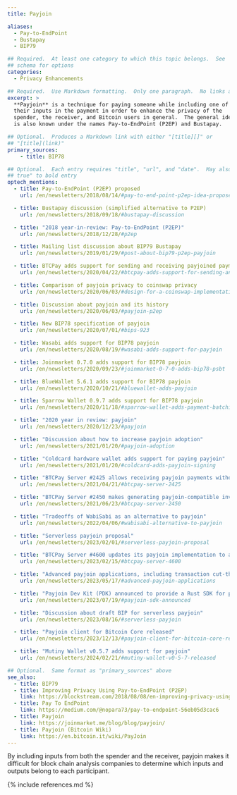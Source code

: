 ```yaml
---
title: Payjoin

aliases:
  - Pay-to-EndPoint
  - Bustapay
  - BIP79

## Required.  At least one category to which this topic belongs.  See
## schema for options
categories:
  - Privacy Enhancements

## Required.  Use Markdown formatting.  Only one paragraph.  No links allowed.
excerpt: >
  **Payjoin** is a technique for paying someone while including one of
  their inputs in the payment in order to enhance the privacy of the
  spender, the receiver, and Bitcoin users in general.  The general idea
  is also known under the names Pay-to-EndPoint (P2EP) and Bustapay.

## Optional.  Produces a Markdown link with either "[title][]" or
## "[title](link)"
primary_sources:
    - title: BIP78

## Optional.  Each entry requires "title", "url", and "date".  May also use "feature:
## true" to bold entry
optech_mentions:
  - title: Pay-to-EndPoint (P2EP) proposed
    url: /en/newsletters/2018/08/14/#pay-to-end-point-p2ep-idea-proposed

  - title: Bustapay discussion (simplified alternative to P2EP)
    url: /en/newsletters/2018/09/18/#bustapay-discussion

  - title: "2018 year-in-review: Pay-to-EndPoint (P2EP)"
    url: /en/newsletters/2018/12/28/#p2ep

  - title: Mailing list discussion about BIP79 Bustapay
    url: /en/newsletters/2019/01/29/#post-about-bip79-p2ep-payjoin

  - title: BTCPay adds support for sending and receiving payjoined payments
    url: /en/newsletters/2020/04/22/#btcpay-adds-support-for-sending-and-receiving-payjoined-payments

  - title: Comparison of payjoin privacy to coinswap privacy
    url: /en/newsletters/2020/06/03/#design-for-a-coinswap-implementation

  - title: Discussion about payjoin and its history
    url: /en/newsletters/2020/06/03/#payjoin-p2ep

  - title: New BIP78 specification of payjoin
    url: /en/newsletters/2020/07/01/#bips-923

  - title: Wasabi adds support for BIP78 payjoin
    url: /en/newsletters/2020/08/19/#wasabi-adds-support-for-payjoin

  - title: Joinmarket 0.7.0 adds support for BIP78 payjoin
    url: /en/newsletters/2020/09/23/#joinmarket-0-7-0-adds-bip78-psbt

  - title: BlueWallet 5.6.1 adds support for BIP78 payjoin
    url: /en/newsletters/2020/10/21/#bluewallet-adds-payjoin

  - title: Sparrow Wallet 0.9.7 adds support for BIP78 payjoin
    url: /en/newsletters/2020/11/18/#sparrow-wallet-adds-payment-batching-and-payjoin

  - title: "2020 year in review: payjoin"
    url: /en/newsletters/2020/12/23/#payjoin

  - title: "Discussion about how to increase payjoin adoption"
    url: /en/newsletters/2021/01/20/#payjoin-adoption

  - title: "Coldcard hardware wallet adds support for paying payjoin"
    url: /en/newsletters/2021/01/20/#coldcard-adds-payjoin-signing

  - title: "BTCPay Server #2425 allows receiving payjoin payments without an inovice"
    url: /en/newsletters/2021/04/21/#btcpay-server-2425

  - title: "BTCPay Server #2450 makes generating payjoin-compatible invoices the default for new hot wallets"
    url: /en/newsletters/2021/06/23/#btcpay-server-2450

  - title: "Tradeoffs of WabiSabi as an alternative to payjoin"
    url: /en/newsletters/2022/04/06/#wabisabi-alternative-to-payjoin

  - title: "Serverless payjoin proposal"
    url: /en/newsletters/2023/02/01/#serverless-payjoin-proposal

  - title: "BTCPay Server #4600 updates its payjoin implementation to avoid creating unnecessary inputs"
    url: /en/newsletters/2023/02/15/#btcpay-server-4600

  - title: "Advanced payjoin applications, including transaction cut-through"
    url: /en/newsletters/2023/05/17/#advanced-payjoin-applications

  - title: "Payjoin Dev Kit (PDK) announced to provide a Rust SDK for payjoin"
    url: /en/newsletters/2023/07/19/#payjoin-sdk-announced

  - title: "Discussion about draft BIP for serverless payjoin"
    url: /en/newsletters/2023/08/16/#serverless-payjoin

  - title: "Payjoin client for Bitcoin Core released"
    url: /en/newsletters/2023/12/13/#payjoin-client-for-bitcoin-core-released

  - title: "Mutiny Wallet v0.5.7 adds support for payjoin"
    url: /en/newsletters/2024/02/21/#mutiny-wallet-v0-5-7-released

## Optional.  Same format as "primary_sources" above
see_also:
  - title: BIP79
  - title: Improving Privacy Using Pay-to-EndPoint (P2EP)
    link: https://blockstream.com/2018/08/08/en-improving-privacy-using-pay-to-endpoint/
  - title: Pay To EndPoint
    link: https://medium.com/@nopara73/pay-to-endpoint-56eb05d3cac6
  - title: Payjoin
    link: https://joinmarket.me/blog/blog/payjoin/
  - title: Payjoin (Bitcoin Wiki)
    link: https://en.bitcoin.it/wiki/PayJoin
---
```

By including inputs from both the spender and the receiver, payjoin
makes it difficult for block chain analysis companies to determine
which inputs and outputs belong to each participant.

{% include references.md %}
